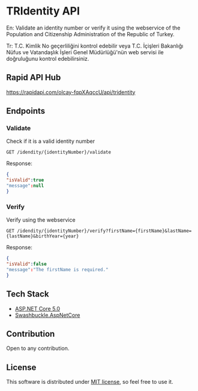 # TRIdentity API

En: Validate an identity number or verify it using the webservice of the Population and Citizenship Administration of the Republic of Turkey.

Tr: T.C. Kimlik No geçerliliğini kontrol edebilir veya T.C. İçişleri Bakanlığı Nüfus ve Vatandaşlık İşleri Genel Müdürlüğü'nün web servisi ile doğruluğunu kontrol edebilirsiniz.

## Rapid API Hub

<https://rapidapi.com/olcay-fqpXAqccU/api/tridentity>

## Endpoints

### Validate

Check if it is a valid identity number

`GET /idendity/{identityNumber}/validate`

Response:

```json
{
"isValid":true
"message":null
}
```

### Verify

Verify using the webservice

`GET /idendity/{identityNumber}/verify?firstName={firstName}&lastName={lastName}&birthYear={year}`

Response:

```json
{
"isValid":false
"message":"The firstName is required."
}
```

## Tech Stack

- [ASP.NET Core 5.0](https://docs.microsoft.com/en-us/aspnet/core/tutorials/getting-started-with-swashbuckle?view=aspnetcore-5.0&tabs=visual-studio)
- [Swashbuckle.AspNetCore](https://github.com/domaindrivendev/Swashbuckle.AspNetCore)

## Contribution

Open to any contribution.

## License

This software is distributed under [MIT license](LICENSE), so feel free to use it.
